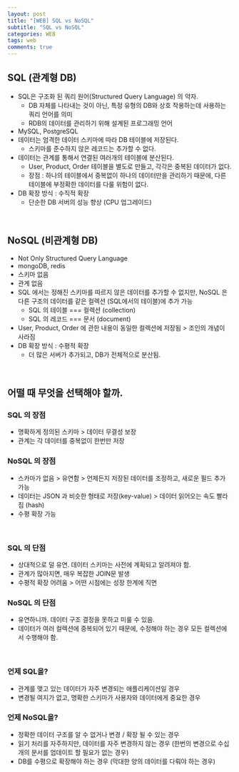```yaml
---
layout: post
title: "[WEB] SQL vs NoSQL"
subtitle: "SQL vs NoSQL"
categories: WEB
tags: web
comments: true
---
```


## SQL (관계형 DB)

- SQL은 구조화 된 쿼리 원어(Structured Query Language) 의 약자.
    - DB 자체를 나타내는 것이 아닌, 특정 유형의 DB와 상호 작용하는데 사용하는 쿼리 언어를 의미
    - RDB의 데이터를 관리하기 위해 설계된 프로그래밍 언어
- MySQL, PostgreSQL
- 데이터는 엄격한 데이터 스키마에 따라 DB 테이블에 저장된다.
    - 스키마를 준수하지 않은 레코드는 추가할 수 없다.
- 데이터는 관계를 통해서 연결된 여러개의 테이블에 분산된다.
    - User, Product, Order 테이블을 별도로 만들고, 각각은 중복된 데이터가 없다.
    - 장점 : 하나의 테이블에서 중복없이 하나의 데이터만을 관리하기 때문에, 다른 테이블에 부정확한 데이터를 다룰 위험이 없다.
- DB 확장 방식 : 수직적 확장
    - 단순한 DB 서버의 성능 향상 (CPU 업그레이드)

<br>

## NoSQL (비관계형 DB)

- Not Only Structured Query Language
- mongoDB, redis
- 스키마 없음
- 관계 없음
- SQL 에서는 정해진 스키마를 따르지 않은 데이터를 추가할 수 없지만, NoSQL 은 다른 구조의 데이터를 같은 컬렉션 (SQL에서의 테이블)에 추가 가능
    - SQL 의 테이블 === 컬렉션 (collection)
    - SQL 의 레코드 === 문서 (document)
- User, Product, Order 에 관한 내용이 동일한 컬렉션에 저장됨 > 조인의 개념이 사라짐
- DB 확장 방식 : 수평적 확장
    - 더 많은 서버가 추가되고, DB가 전체적으로 분산됨.

<br>

## 어떨 때 무엇을 선택해야 할까.

### SQL 의 장점

- 명확하게 정의된 스키마 > 데이터 무결성 보장
- 관계는 각 데이터를 중복없이 한번만 저장

### NoSQL 의 장점

- 스카마가 없음 > 유연함 > 언제든지 저장된 데이터를 조정하고, 새로운 필드 추가 가능
- 데이터는 JSON 과 비슷한 형태로 저장(key-value) > 데이터 읽어오는 속도 빨라짐 (hash)
- 수평 확장 가능

<br>

### SQL 의 단점

- 상대적으로 덜 유연. 데이터 스키마는 사전에 계획되고 알려져야 함.
- 관계가 많아지면, 매우 복잡한 JOIN문 발생
- 수평적 확장 어려움 > 어떤 시점에는 성장 한계에 직면

### NoSQL 의 단점

- 유연하니까. 데이터 구조 결정을 못하고 미룰 수 있음.
- 데이터가 여러 컬렉션에 중복되어 있기 때문에, 수정해야 하는 경우 모든 컬렉션에서 수행해야 함.


<br>

### 언제 SQL을?

- 관계를 맺고 있는 데이터가 자주 변경되는 애플리케이션일 경우
- 변경될 여지가 없고, 명확한 스키마가 사용자와 데이터에게 중요한 경우

### 언제 NoSQL을?

- 정확한 데이터 구조를 알 수 없거나 변경 / 확장 될 수 있는 경우
- 읽기 처리를 자주하지만, 데이터를 자주 변경하지 않는 경우 (한번의 변경으로 수십 개의 문서를 업데이트 할 필요가 없는 경우)
- DB를 수평으로 확장해야 하는 경우 (막대한 양의 데이터를 다뤄야 하는 경우)